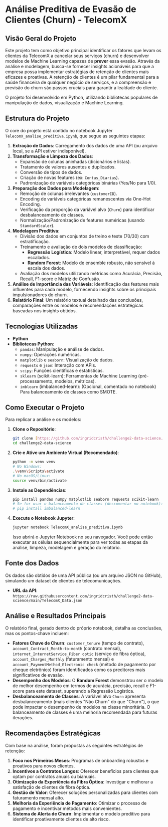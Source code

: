 # Análise Preditiva de Evasão de Clientes (Churn) - TelecomX

## Visão Geral do Projeto

Este projeto tem como objetivo principal identificar os fatores que levam os clientes da TelecomX a cancelar seus serviços (churn) e desenvolver modelos de Machine Learning capazes de **prever** essa evasão. Através da análise e modelagem, busca-se fornecer insights acionáveis para que a empresa possa implementar estratégias de retenção de clientes mais eficazes e proativas. A retenção de clientes é um pilar fundamental para a saúde financeira de qualquer negócio de serviços, e a compreensão e previsão do churn são passos cruciais para garantir a lealdade do cliente.

O projeto foi desenvolvido em Python, utilizando bibliotecas populares de manipulação de dados, visualização e Machine Learning.

## Estrutura do Projeto

O core do projeto está contido no notebook Jupyter `TelecomX_analise_preditiva.ipynb`, que segue as seguintes etapas:

1.  **Extração de Dados**: Carregamento dos dados de uma API (ou arquivo local, se a API estiver indisponível).
2.  **Transformação e Limpeza dos Dados**:
    * Expansão de colunas aninhadas (dicionários e listas).
    * Tratamento de valores ausentes e duplicados.
    * Conversão de tipos de dados.
    * Criação de novas features (ex: `Contas_Diarias`).
    * Padronização de variáveis categóricas binárias (Yes/No para 1/0).
3.  **Preparação dos Dados para Modelagem**:
    * Remoção de colunas irrelevantes (`customerID`).
    * Encoding de variáveis categóricas remanescentes via One-Hot Encoding.
    * Verificação da proporção da variável alvo (`Churn`) para identificar desbalanceamento de classes.
    * Normalização/Padronização de features numéricas (usando `StandardScaler`).
4.  **Modelagem Preditiva**:
    * Divisão dos dados em conjuntos de treino e teste (70/30) com estratificação.
    * Treinamento e avaliação de dois modelos de classificação:
        * **Regressão Logística**: Modelo linear, interpretável, requer dados escalados.
        * **Random Forest**: Modelo de ensemble robusto, não sensível à escala dos dados.
    * Avaliação dos modelos utilizando métricas como Acurácia, Precisão, Recall, F1-score e Matriz de Confusão.
5.  **Análise de Importância das Variáveis**: Identificação das features mais influentes para cada modelo, fornecendo insights sobre os principais impulsionadores do churn.
6.  **Relatório Final**: Um relatório textual detalhado das conclusões, comparações entre os modelos e recomendações estratégicas baseadas nos insights obtidos.

## Tecnologias Utilizadas

* **Python**
* **Bibliotecas Python**:
    * `pandas`: Manipulação e análise de dados.
    * `numpy`: Operações numéricas.
    * `matplotlib` e `seaborn`: Visualização de dados.
    * `requests` e `json`: Interação com APIs.
    * `scipy`: Funções científicas e estatísticas.
    * `sklearn` (scikit-learn): Ferramentas de Machine Learning (pré-processamento, modelos, métricas).
    * `imblearn` (imbalanced-learn): (Opcional, comentado no notebook) Para balanceamento de classes como SMOTE.

## Como Executar o Projeto

Para replicar a análise e os modelos:

1.  **Clone o Repositório**:
    ```bash
    git clone [https://github.com/ingridcristh/challenge2-data-science.git](https://github.com/ingridcristh/challenge2-data-science.git)
    cd challenge2-data-science
    ```

2.  **Crie e Ative um Ambiente Virtual (Recomendado)**:
    ```bash
    python -m venv venv
    # No Windows:
    .\venv\Scripts\activate
    # No macOS/Linux:
    source venv/bin/activate
    ```

3.  **Instale as Dependências**:
    ```bash
    pip install pandas numpy matplotlib seaborn requests scikit-learn
    # Se for usar o balanceamento de classes (descomentar no notebook):
    # pip install imbalanced-learn
    ```

4.  **Execute o Notebook Jupyter**:
    ```bash
    jupyter notebook TelecomX_analise_preditiva.ipynb
    ```
    Isso abrirá o Jupyter Notebook no seu navegador. Você pode então executar as células sequencialmente para ver todas as etapas da análise, limpeza, modelagem e geração do relatório.

## Fonte dos Dados

Os dados são obtidos de uma API pública (ou um arquivo JSON no GitHub), simulando um dataset de clientes de telecomunicações.

* **URL da API**: `https://raw.githubusercontent.com/ingridcristh/challenge2-data-science/main/TelecomX_Data.json`

## Análise e Resultados Principais

O relatório final, gerado dentro do próprio notebook, detalha as conclusões, mas os pontos-chave incluem:

* **Fatores Chave de Churn**: `customer_tenure` (tempo de contrato), `account_Contract_Month-to-month` (contrato mensal), `internet_InternetService_Fiber optic` (serviço de fibra óptica), `account_Charges_Monthly` (faturamento mensal) e `account_PaymentMethod_Electronic check` (método de pagamento por cheque eletrônico) foram identificados como os preditores mais significativos de evasão.
* **Desempenho dos Modelos**: O **Random Forest** demonstrou ser o modelo de melhor desempenho em termos de acurácia, precisão, recall e F1-score para este dataset, superando a Regressão Logística.
* **Desbalanceamento de Classes**: A variável alvo `Churn` apresenta desbalanceamento (mais clientes "Não Churn" do que "Churn"), o que pode impactar o desempenho de modelos na classe minoritária. O balanceamento de classes é uma melhoria recomendada para futuras iterações.

## Recomendações Estratégicas

Com base na análise, foram propostas as seguintes estratégias de retenção:

1.  **Foco nos Primeiros Meses**: Programas de onboarding robustos e proativos para novos clientes.
2.  **Incentivos a Contratos Longos**: Oferecer benefícios para clientes que optam por contratos anuais ou bianuais.
3.  **Otimização da Experiência da Fibra Óptica**: Investigar e melhorar a satisfação de clientes de fibra óptica.
4.  **Gestão de Valor**: Oferecer soluções personalizadas para clientes com faturamento mensal alto.
5.  **Melhoria da Experiência de Pagamento**: Otimizar o processo de pagamento e incentivar métodos mais convenientes.
6.  **Sistema de Alerta de Churn**: Implementar o modelo preditivo para identificar proativamente clientes de alto risco.

